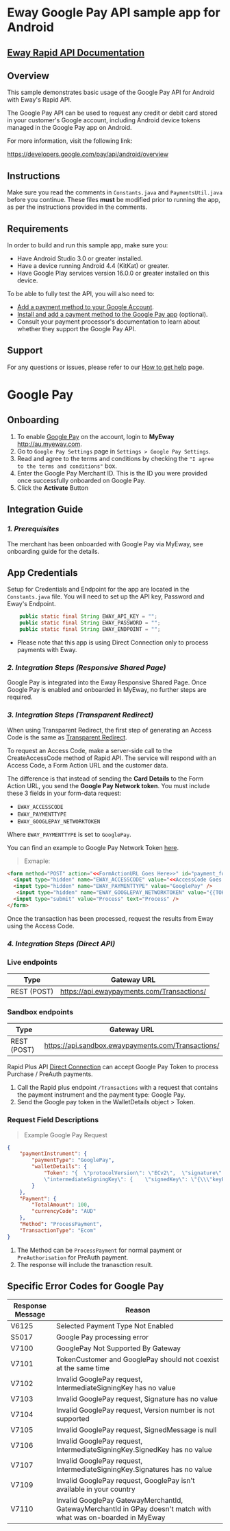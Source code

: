 # Eway Google Pay API sample app for Android

## [Eway Rapid API Documentation](https://eway.io/api-v3/) 

## Overview
This sample demonstrates basic usage of the Google Pay API for Android with Eway's Rapid API.

The Google Pay API can be used to request any credit or debit card stored in
your customer's Google account, including Android device tokens managed in
the Google Pay app on Android.

For more information, visit the following link:

https://developers.google.com/pay/api/android/overview

## Instructions

Make sure you read the comments in `Constants.java` and `PaymentsUtil.java` before
you continue. These files **must** be modified prior to running the app, as per
the instructions provided in the comments.

## Requirements

In order to build and run this sample app, make sure you:

-   Have Android Studio 3.0 or greater installed.
-   Have a device running Android 4.4 (KitKat) or greater.
-   Have Google Play services version 16.0.0 or greater installed on this device.

To be able to fully test the API, you will also need to:

-   [Add a payment method to your Google Account](https://support.google.com/pay/answer/7625139).
-   [Install and add a payment method to the Google Pay app](https://support.google.com/pay/answer/7625139?co=GENIE.Platform%3DAndroid) (optional).
-   Consult your payment processor's documentation to learn about whether they support the Google Pay API.

## Support

For any questions or issues, please refer to our [How to get help](https://developers.google.com/pay/api/support) page. 

# Google Pay

## Onboarding

1. To enable [Google Pay](https://developers.google.com/pay/api/web/overview) on the account, login to **MyEway** http://au.myeway.com.
2. Go to `Google Pay Settings` page in `Settings > Google Pay Settings`.
3. Read and agree to the terms and conditions by checking the `"I agree to the terms and conditions"` box.
4. Enter the Google Pay Merchant ID. This is the ID you were provided once successfully onboarded on Google Pay. 
5. Click the **Activate** Button



## Integration Guide

### *1. Prerequisites*

The merchant has been onboarded with Google Pay via MyEway, see onboarding guide for the details.

## App Credentials
Setup for Credentials and Endpoint for the app are located in the `Constants.java` file. 
You will need to set up the API key, Password and Eway's Endpoint.    
```java 
    public static final String EWAY_API_KEY = "";
    public static final String EWAY_PASSWORD = "";
    public static final String EWAY_ENDPOINT = ""; 
```
* Please note that this app is using Direct Connection only to process payments with Eway. 

### *2. Integration Steps (Responsive Shared Page)*

Google Pay is integrated into the Eway Responsive Shared Page. Once Google Pay is enabled and onboarded in MyEway, no further steps are required.

### *3. Integration Steps (Transparent Redirect)*

When using Transparent Redirect, the first step of generating an Access Code is the same as [Transparent Redirect](https://eway.io/api-v3/#transparent-redirect). 

To request an Access Code, make a server-side call to the CreateAccessCode method of Rapid API. The service will respond with an Access Code, a Form Action URL and the customer data.

The difference is that instead of sending the **Card Details** to the Form Action URL, you send the **Google Pay Network token**. 
You must include these 3 fields in your form-data request: 
- `EWAY_ACCESSCODE`
- `EWAY_PAYMENTTYPE`
- `EWAY_GOOGLEPAY_NETWORKTOKEN`


Where `EWAY_PAYMENTTYPE` is set to `GooglePay`.

You can find an example to Google Pay Network Token [here](https://developers.google.com/pay/api/web/guides/resources/payment-data-cryptography#token-response-example). 



> Exmaple: 

``` html
<form method="POST" action="<<FormActionURL Goes Here>>" id="payment_form">
  <input type="hidden" name="EWAY_ACCESSCODE" value="<<AccessCode Goes Here>>" />
  <input type="hidden" name="EWAY_PAYMENTTYPE" value="GooglePay" />
   <input type="hidden" name="EWAY_GOOGLEPAY_NETWORKTOKEN" value="{{TOKEN}}" />
  <input type="submit" value="Process" text="Process" />
</form> 
```

Once the transaction has been processed, request the results from Eway using the Access Code. 

### *4. Integration Steps (Direct API)*

### Live endpoints

Type|Gateway URL|
----------|----------|
REST (POST)|https://api.ewaypayments.com/Transactions/

### Sandbox endpoints

Type|Gateway URL|
----------|----------|
REST (POST)|https://api.sandbox.ewaypayments.com/Transactions/

Rapid Plus API [Direct Connection](https://eway.io/api-v3/#direct-connection) can accept Google Pay Token to process Purchase / PreAuth payments. 
1. Call the Rapid plus endpoint `/Transactions` with a request that contains the payment instrument and the payment type: Google Pay. 
2. Send the Google pay token in the WalletDetails object > Token.

### Request Field Descriptions

> Example Google Pay Request

```json
{
    "paymentInstrument": {
        "paymentType": "GooglePay",
        "walletDetails": {
            "Token": "{  \"protocolVersion\": \"ECv2\",  \"signature\": \"MEQCIH6Q4OwQ0jAceFEkGF0JID6sJNXxOEi4r+mA7biRxqBQAiAondqoUpU\/bdsrAOpZIsrHQS9nwiiNwOrr24RyPeHA0Q\\u003d\\u003d\",  
            \"intermediateSigningKey\": {    \"signedKey\": \"{\\\"keyExpiration\\\":\\\"1542323393147\\\",\\\"keyValue\\\":\\\"MFkwEwYHKoZIzj0CAQYIKoZIzj0DAQcDQgAE\/1+3HBVSbdv+j7NaArdgMyoSAM43yRydzqdg1TxodSzA96Dj4Mc1EiKroxxunavVIvdxGnJeFViTzFvzFRxyCw\\\\u003d\\\\u003d\\\"}\",    \"signatures\": [ \"MEYCIQCO2EIi48s8VTH+ilMEpoXLFfkxAwHjfPSCVED\/QDSHmQIhALLJmrUlNAY8hDQRV\/y1iKZGsWpeNmIP+z+tCQHQxP0v\" ]  },  \"signedMessage\": \"{\\\"tag\\\":\\\"jpGz1F1Bcoi\/fCNxI9n7Qrsw7i7KHrGtTf3NrRclt+U\\\\u003d\\\",\\\"ephemeralPublicKey\\\":\\\"BJatyFvFPPD21l8\/uLP46Ta1hsKHndf8Z+tAgk+DEPQgYTkhHy19cF3h\/bXs0tWTmZtnNm+vlVrKbRU9K8+7cZs\\\\u003d\\\",\\\"encryptedMessage\\\":\\\"mKOoXwi8OavZ\\\"}\"}"
        }
    },
    "Payment": {
        "TotalAmount": 100,
        "currencyCode": "AUD"
    },
    "Method": "ProcessPayment",
    "TransactionType": "Ecom"
}
```
1. The Method can be `ProcessPayment` for normal payment or `PreAuthorisation` for PreAuth payment. 
2. The response will include the tranasction result. 


## Specific Error Codes for Google Pay

Response Message|Reason
---|---
V6125|Selected Payment Type Not Enabled
S5017|Google Pay processing error
V7100|GooglePay Not Supported By Gateway
V7101|TokenCustomer and GooglePay should not coexist at the same time
V7102|Invalid GooglePay request, IntermediateSigningKey has no value
V7103|Invalid GooglePay request, Signature has no value
V7104|Invalid GooglePay request, Version number is not supported
V7105|Invalid GooglePay request, SignedMessage is null
V7106|Invalid GooglePay request, IntermediateSigningKey.SignedKey has no value
V7107|Invalid GooglePay request, IntermediateSigningKey.Signatures has no value
V7109|Invalid GooglePay request, GooglePay isn't available in your country
V7110|Invalid GooglePay GatewayMerchantId, GatewayMerchantId in GPay doesn't match with what was on-boarded in MyEway
